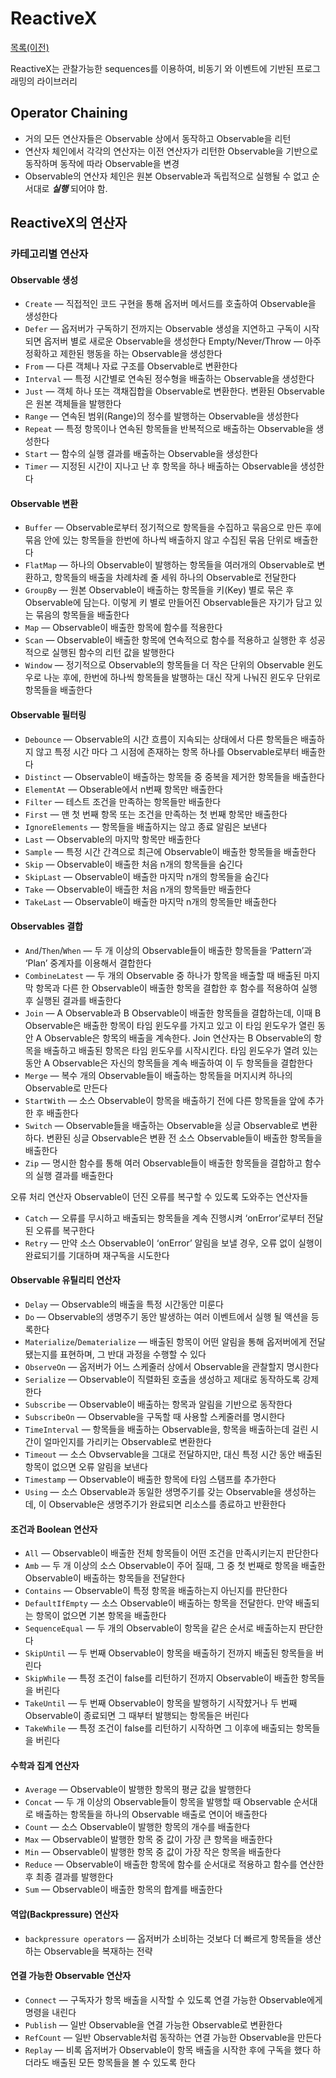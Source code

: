 # ReactiveX
[목록(이전)](../ReadMe.md)

ReactiveX는 관찰가능한 sequences를 이용하여, 비동기 와 이벤트에 기반된 프로그래밍의 라이브러리
## Operator Chaining
- 거의 모든 연산자들은 Observable 상에서 동작하고 Observable을 리턴
- 연산자 체인에서 각각의 연산자는 이전 연산자가 리턴한 Observable을 기반으로 동작하며 동작에 따라 Observable을 변경
- Observable의 연산자 체인은 원본 Observable과 독립적으로 실행될 수 없고 순서대로 ***실행*** 되어야 함.

## ReactiveX의 연산자

### 카테고리별 연산자

#### Observable 생성
- `Create` — 직접적인 코드 구현을 통해 옵저버 메서드를 호출하여 Observable을 생성한다
- `Defer` — 옵저버가 구독하기 전까지는 Observable 생성을 지연하고 구독이 시작되면 옵저버 별로 새로운 Observable을 생성한다
Empty/Never/Throw — 아주 정확하고 제한된 행동을 하는 Observable을 생성한다
- `From` — 다른 객체나 자료 구조를 Observable로 변환한다
- `Interval` — 특정 시간별로 연속된 정수형을 배출하는 Observable을 생성한다
- `Just` — 객체 하나 또는 객채집합을 Observable로 변환한다. 변환된 Observable은 원본 객체들을 발행한다
- `Range` — 연속된 범위(Range)의 정수를 발행하는 Observable을 생성한다
- `Repeat` — 특정 항목이나 연속된 항목들을 반복적으로 배출하는 Observable을 생성한다
- `Start` — 함수의 실행 결과를 배출하는 Observable을 생성한다
- `Timer` — 지정된 시간이 지나고 난 후 항목을 하나 배출하는 Observable을 생성한다

#### Observable 변환
- `Buffer` — Observable로부터 정기적으로 항목들을 수집하고 묶음으로 만든 후에 묶음 안에 있는 항목들을 한번에 하나씩 배출하지 않고 수집된 묶음 단위로 배출한다
- `FlatMap` — 하나의 Observable이 발행하는 항목들을 여러개의 Observable로 변환하고, 항목들의 배출을 차례차례 줄 세워 하나의 Observable로 전달한다
- `GroupBy` — 원본 Observable이 배출하는 항목들을 키(Key) 별로 묶은 후 Observable에 담는다. 이렇게 키 별로 만들어진 Observable들은 자기가 담고 있는 묶음의 항목들을 배출한다
- `Map` — Observable이 배출한 항목에 함수를 적용한다
- `Scan` — Observable이 배출한 항목에 연속적으로 함수를 적용하고 실행한 후 성공적으로 실행된 함수의 리턴 값을 발행한다
- `Window` — 정기적으로 Observable의 항목들을 더 작은 단위의 Observable 윈도우로 나눈 후에, 한번에 하나씩 항목들을 발행하는 대신 작게 나눠진 윈도우 단위로 항목들을 배출한다

#### Observable 필터링
- `Debounce` — Observable의 시간 흐름이 지속되는 상태에서 다른 항목들은 배출하지 않고 특정 시간 마다 그 시점에 존재하는 항목 하나를 Observable로부터 배출한다
- `Distinct` — Observable이 배출하는 항목들 중 중복을 제거한 항목들을 배출한다
- `ElementAt` — Obserable에서 n번째 항목만 배출한다
- `Filter` — 테스트 조건을 만족하는 항목들만 배출한다
- `First` — 맨 첫 번째 항목 또는 조건을 만족하는 첫 번째 항목만 배출한다
- `IgnoreElements` — 항목들을 배출하지는 않고 종료 알림은 보낸다
- `Last` — Observable의 마지막 항목만 배출한다
- `Sample` — 특정 시간 간격으로 최근에 Observable이 배출한 항목들을 배출한다
- `Skip` — Observable이 배출한 처음 n개의 항목들을 숨긴다
- `SkipLast` — Observable이 배출한 마지막 n개의 항목들을 숨긴다
- `Take` — Observable이 배츨한 처음 n개의 항목들만 배출한다
- `TakeLast` — Observable이 배출한 마지막 n개의 항목들만 배출한다

#### Observables 결합
- `And`/`Then`/`When` — 두 개 이상의 Observable들이 배출한 항목들을 ‘Pattern’과 ‘Plan’ 중계자를 이용해서 결합한다
- `CombineLatest` — 두 개의 Observable 중 하나가 항목을 배출할 때 배출된 마지막 항목과 다른 한 Observable이 배출한 항목을 결합한 후 함수를 적용하여 실행 후 실행된 결과를 배출한다
- `Join` — A Observable과 B Observable이 배출한 항목들을 결합하는데, 이때 B Observable은 배출한 항목이 타임 윈도우를 가지고 있고 이 타임 윈도우가 열린 동안 A Observable은 항목의 배출을 계속한다. Join 연산자는 B Observable의 항목을 배출하고 배출된 항목은 타임 윈도우를 시작시킨다. 타임 윈도우가 열려 있는 동안 A Observable은 자신의 항목들을 계속 배출하여 이 두 항목들을 결합한다
- `Merge` — 복수 개의 Observable들이 배출하는 항목들을 머지시켜 하나의 Observable로 만든다
- `StartWith` — 소스 Observable이 항목을 배출하기 전에 다른 항목들을 앞에 추가한 후 배출한다
- `Switch` — Observable들을 배출하는 Observable을 싱글 Observable로 변환하다. 변환된 싱글 Observable은 변환 전 소스 Observable들이 배출한 항목들을 배출한다
- `Zip` — 명시한 함수를 통해 여러 Observable들이 배출한 항목들을 결합하고 함수의 실행 결과를 배출한다

오류 처리 연산자
Observable이 던진 오류를 복구할 수 있도록 도와주는 연산자들

- `Catch` — 오류를 무시하고 배출되는 항목들을 계속 진행시켜 ‘onError’로부터 전달된 오류를 복구한다
- `Retry` — 만약 소스 Observable이 ‘onError’ 알림을 보낼 경우, 오류 없이 실행이 완료되기를 기대하며 재구독을 시도한다

#### Observable 유틸리티 연산자
- `Delay` — Observable의 배출을 특정 시간동안 미룬다
- `Do` — Observable의 생명주기 동안 발생하는 여러 이벤트에서 실행 될 액션을 등록한다
- `Materialize`/`Dematerialize` — 배출된 항목이 어떤 알림을 통해 옵저버에게 전달 됐는지를 표현하며, 그 반대 과정을 수행할 수 있다
- `ObserveOn` — 옵저버가 어느 스케줄러 상에서 Observable을 관찰할지 명시한다
- `Serialize` — Observable이 직렬화된 호출을 생성하고 제대로 동작하도록 강제한다
- `Subscribe` — Observable이 배출하는 항목과 알림을 기반으로 동작한다
- `SubscribeOn` — Observable을 구독할 때 사용할 스케줄러를 명시한다
- `TimeInterval` — 항목들을 배출하는 Observable을, 항목을 배출하는데 걸린 시간이 얼마인지를 가리키는 Observable로 변환한다
- `Timeout` — 소스 Obvservable을 그대로 전달하지만, 대신 특정 시간 동안 배출된 항목이 없으면 오류 알림을 보낸다
- `Timestamp` — Observable이 배출한 항목에 타임 스탬프를 추가한다
- `Using` — 소스 Observable과 동일한 생명주기를 갖는 Observable을 생성하는데, 이 Observable은 생명주기가 완료되면 리소스를 종료하고 반환한다

#### 조건과 Boolean 연산자
- `All` — Observable이 배출한 전체 항목들이 어떤 조건을 만족시키는지 판단한다
- `Amb` — 두 개 이상의 소스 Observable이 주어 질때, 그 중 첫 번째로 항목을 배출한 Observable이 배출하는 항목들을 전달한다
- `Contains` — Observable이 특정 항목을 배출하는지 아닌지를 판단한다
- `DefaultIfEmpty` — 소스 Observable이 배출하는 항목을 전달한다. 만약 배출되는 항목이 없으면 기본 항목을 배출한다
- `SequenceEqual` — 두 개의 Observable이 항목을 같은 순서로 배출하는지 판단한다
- `SkipUntil` — 두 번째 Observable이 항목을 배출하기 전까지 배출된 항목들을 버린다
- `SkipWhile` — 특정 조건이 false를 리턴하기 전까지 Observable이 배출한 항목들을 버린다
- `TakeUntil` — 두 번째 Observable이 항목을 발행하기 시작햤거나 두 번째 Observable이 종료되면 그 때부터 발행되는 항목들은 버린다
- `TakeWhile` — 특정 조건이 false를 리턴하기 시작하면 그 이후에 배출되는 항목들을 버린다

#### 수학과 집계 연산자
- `Average` — Observable이 발행한 항목의 평균 값을 발행한다
- `Concat` — 두 개 이상의 Observable들이 항목을 발행할 때 Observable 순서대로 배출하는 항목들을 하나의 Observable 배출로 연이어 배출한다
- `Count` — 소스 Observable이 발행한 항목의 개수를 배출한다
- `Max` — Observable이 발행한 항목 중 값이 가장 큰 항목을 배출한다
- `Min` — Observable이 발행한 항목 중 값이 가장 작은 항목을 배출한다
- `Reduce` — Observable이 배출한 항목에 함수를 순서대로 적용하고 함수를 연산한 후 최종 결과를 발행한다
- `Sum` — Observable이 배출한 항목의 합계를 배출한다

#### 역압(Backpressure) 연산자
- `backpressure operators` — 옵저버가 소비하는 것보다 더 빠르게 항목들을 생산하는 Observable을 복재하는 전략

#### 연결 가능한 Observable 연산자
- `Connect` — 구독자가 항목 배출을 시작할 수 있도록 연결 가능한 Observable에게 명령을 내린다
- `Publish` — 일반 Observable을 연결 가능한 Observable로 변환한다
- `RefCount` — 일반 Observable처럼 동작하는 연결 가능한 Observable을 만든다
- `Replay` — 비록 옵저버가 Observable이 항목 배출을 시작한 후에 구독을 했다 하더라도 배출된 모든 항목들을 볼 수 있도록 한다
